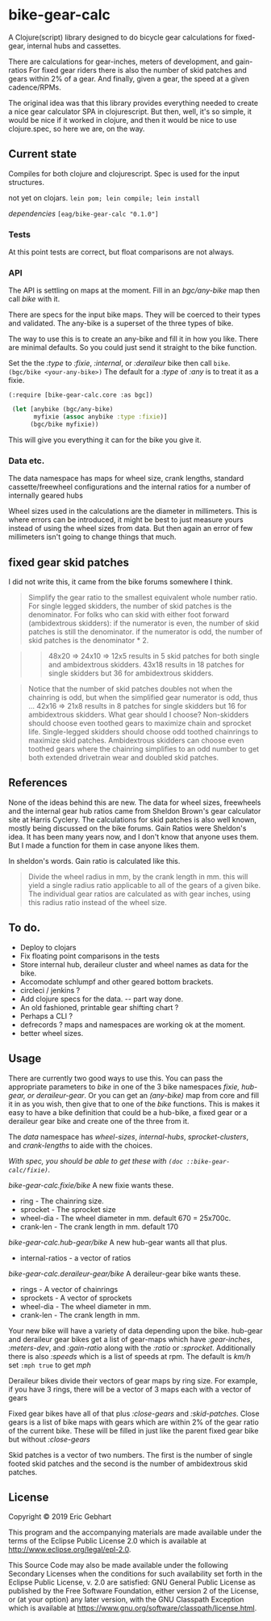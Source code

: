 # bike-gear-calc

A Clojure(script) library designed to do bicycle gear calculations
for fixed-gear, internal hubs and cassettes.

There are calculations for gear-inches, meters of development, and gain-ratios
For fixed gear riders there is also the number of skid patches 
and gears within 2% of a gear. And finally, given a gear, the speed at a
given cadence/RPMs.

The original idea was that this library provides everything needed to create 
a nice gear calculator SPA in clojurescript. But then, well, it's so simple,
it would be nice if it worked in clojure, and then it would be nice to
use clojure.spec, so here we are, on the way.

## Current state

Compiles for both clojure and clojurescript. Spec is used for 
the input structures.  

not yet on clojars.  `lein pom; lein compile; lein install`

*dependencies*
`[eag/bike-gear-calc "0.1.0"]`

### Tests

At this point tests are correct, but float comparisons are not always.

### API


The API is settling on maps at the moment.  Fill in an *bgc/any-bike* map
then call *bike* with it. 

There are specs for the input bike maps. They will be coerced to their types 
and validated. The any-bike is a superset of the three types of bike.

The way to use this is to create an any-bike and fill it in how you like. 
There are minimal defaults. So you could just send it straight to the
bike function.

Set the the *:type* to _:fixie_, _:internal_, or _:deraileur_ bike
then call `bike`. `(bgc/bike <your-any-bike>)`  The default for a *:type* 
of _:any_ is to treat it as a fixie.

`(:require [bike-gear-calc.core :as bgc])`

```clojure
 (let [anybike (bgc/any-bike)
       myfixie (assoc anybike :type :fixie)]
      (bgc/bike myfixie))
```

This will give you everything it can for the bike you give it.

### Data etc.

The data namespace has maps for wheel size, crank lengths, standard
cassette/freewheel configurations and the internal ratios for a number
of internally geared hubs

Wheel sizes used in the calculations are the diameter in millimeters. 
This is where errors can be introduced, it might be best to
just measure yours instead of using the wheel sizes from data. 
But then again an error of few millimeters isn't going to change things 
that much.


## fixed gear skid patches

I did not write this, it came from the bike forums somewhere I think.

> Simplify the gear ratio to the smallest equivalent whole number ratio.
  For single legged skidders, the number of skid patches is the denominator.
  For folks who can skid with either foot forward (ambidextrous skidders):
  if the numerator is even, the number of skid patches is still the denominator.
  if the numerator is odd, the number of skid patches is the denominator * 2.

>> 48x20 => 24x10 => 12x5 results in 5 skid patches for both single and ambidextrous skidders.
>> 43x18 results in 18 patches for single skidders but 36 for ambidextrous skidders.

> Notice that the number of skid patches doubles not when the chainring is
  odd, but when the simplified gear numerator is odd, thus ... 42x16 =>
  21x8 results in 8 patches for single skidders but 16 for ambidextrous
  skidders. What gear should I choose? Non-skidders should choose even
  toothed gears to maximize chain and sprocket life. Single-legged
  skidders should choose odd toothed chainrings to maximize skid
  patches. Ambidextrous skidders can choose even toothed gears where the
  chainring simplifies to an odd number to get both extended drivetrain
  wear and doubled skid patches.


## References

None of the ideas behind this are new.  The data for wheel sizes,
freewheels and the internal gear hub ratios came from Sheldon Brown's
gear calculator site at Harris Cyclery. The calculations for skid
patches is also well known, mostly being discussed on the bike forums.
Gain Ratios were Sheldon's idea. It has been many years now, and I don't
know that anyone uses them. But I made a function for them
in case anyone likes them.

In sheldon's words.  Gain ratio is calculated like this.

> Divide the wheel radius in mm, by the crank length in mm. this will
  yield a single radius ratio applicable to all of the gears of a given
  bike. The individual gear ratios are calculated as with gear inches,
  using this radius ratio instead of the wheel size.


## To do.

 * Deploy to clojars
 * Fix floating point comparisons in the tests
 * Store internal hub, deraileur cluster and wheel names as data for the bike.
 * Accomodate schlumpf and other geared bottom brackets.
 * circleci / jenkins ?
 * Add clojure specs for the data.  -- part way done.
 * An old fashioned, printable gear shifting chart ?
 * Perhaps a CLI ?
 * defrecords ?  maps and namespaces are working ok at the moment.
 * better wheel sizes.

## Usage

There are currently two good ways to use this. You can pass the appropriate
parameters to *bike* in one of the 3 bike namespaces 
_fixie, hub-gear, or deraileur-gear_. Or you can get an *(any-bike)* map from
core and fill it in as you wish, then give that to one of the *bike* 
functions. This is makes it easy to have a bike definition that could be
a hub-bike, a fixed gear or a deraileur gear bike and create one of the three
from it. 

The *data* namespace has _wheel-sizes_, _internal-hubs_, _sprocket-clusters_,
and _crank-lengths_ to aide with the choices. 

*With spec, you should be able to get these with `(doc ::bike-gear-calc/fixie)`.*

 _bike-gear-calc.fixie/bike_
A new fixie wants these. 
 * ring       - The chainring size.
 * sprocket   - The sprocket size
 * wheel-dia  - The wheel diameter in mm. default 670 = 25x700c.
 * crank-len  - The crank length in mm. default 170

 _bike-gear-calc.hub-gear/bike_
A new hub-gear wants all that plus. 
 * internal-ratios - a vector of ratios

_bike-gear-calc.deraileur-gear/bike_ 
A deraileur-gear bike wants these. 
 * rings       - A vector of chainrings
 * sprockets   - A vector of sprockets
 * wheel-dia   - The wheel diameter in mm.
 * crank-len   - The crank length in mm.
 
Your new bike will have a variety of data depending upon the bike.
hub-gear and deraileur gear bikes get a list of gear-maps which have
_:gear-inches_, _:meters-dev_, and _:gain-ratio_ along with the _:ratio_
or _:sprocket_.  Additionally there is also _:speeds_ which is a list of
speeds at rpm. The default is _km/h_ set `:mph true` to get _mph_ 

Deraileur bikes divide their vectors of gear maps by ring size. For example, 
if you have 3 rings, there will be a vector of 3 maps each with a vector of gears 
 
Fixed gear bikes have all of that plus _:close-gears_ and _:skid-patches_. 
Close gears is a list of bike maps with gears which are within 2% of the gear
ratio of the current bike. These will be filled in just like the parent
fixed gear bike but without _:close-gears_

Skid patches is a vector of two numbers. The first is the number of single 
footed skid patches and the second is the number of ambidextrous skid patches.
 
 
## License

Copyright © 2019 Eric Gebhart

This program and the accompanying materials are made available under the
terms of the Eclipse Public License 2.0 which is available at
http://www.eclipse.org/legal/epl-2.0.

This Source Code may also be made available under the following Secondary
Licenses when the conditions for such availability set forth in the Eclipse
Public License, v. 2.0 are satisfied: GNU General Public License as published by
the Free Software Foundation, either version 2 of the License, or (at your
option) any later version, with the GNU Classpath Exception which is available
at https://www.gnu.org/software/classpath/license.html.

